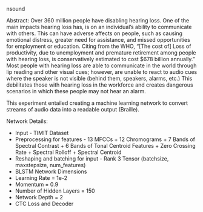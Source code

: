 nsound

Abstract:
Over 360 million people have disabling hearing loss. One of the main impacts hearing loss has, is on an individual’s ability to communicate with others. This can have adverse affects on people, such as causing emotional distress, greater need for assistance, and missed opportunities for employment or education. Citing from the WHO, “[The cost of] Loss of productivity, due to unemployment and premature retirement among people with hearing loss, is conservatively estimated to cost $678 billion annually.” Most people with hearing loss are able to communicate in the world through lip reading and other visual cues; however, are unable to react to audio cues where the speaker is not visible (behind them, speakers, alarms, etc.) This debilitates those with hearing loss in the workforce and creates dangerous scenarios in which these people may not hear an alarm.

This experiment entailed creating a machine learning network to convert streams of audio data into a readable output (Braille).

Network Details:
* Input - TIMIT Dataset
* Preprocessing for features - 13 MFCCs + 12 Chromograms + 7 Bands of Spectral Contrast + 6 Bands of Tonal Centroid
Features + Zero Crossing Rate + Spectral Rolloff + Spectral Centroid
* Reshaping and batching for input - Rank 3 Tensor (batchsize, maxstepsize, num_features)
* BLSTM Network Dimensions
* Learning Rate = 1e-2
* Momentum = 0.9
* Number of Hidden Layers = 150
* Network Depth = 2
* CTC Loss and Decoder
